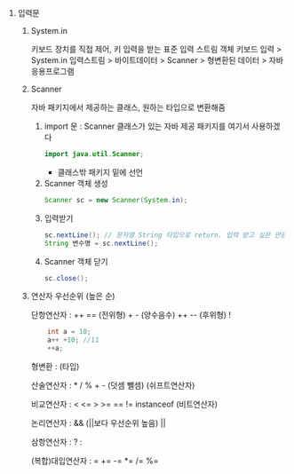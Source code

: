 1. 입력문
	1) System.in 
	
		키보드 장치를 직접 제어, 키 입력을 받는 표준 입력 스트림 객체
		키보드 입력 > System.in 입력스트림 > 바이트데이터 > Scanner > 형변환된 데이터 > 자바 응용프로그램
	
	2) Scanner
	
		자바 패키지에서 제공하는 클래스, 원하는 타입으로 변환해줌
		
		1. import 문 : Scanner 클래스가 있는 자바 제공 패키지를 여기서 사용하겠다
			```java
			import java.util.Scanner;
			```
			+ 클래스밖 패키지 밑에 선언
		2. Scanner 객체 생성
			```java
			Scanner sc = new Scanner(System.in);
			```
		3. 입력받기
			```java
			sc.nextLine(); // 문자열 String 타입으로 return. 입력 받고 싶은 만큼 계속 사용 가능.
			String 변수명 = sc.nextLine();
			```
		4. Scanner 객체 닫기
			```java
			sc.close();
			```
	3) 연산자 우선순위 (높은 순)
	
		단항연산자 : ++ == (전위형) 
			    + - (양수음수)
			    ++ -- (후위형) 
			    !
		```java
			int a = 10;
			a++ +10; //11
			++a;
		```

		형변환 : (타입)
		
		산술연산자 : * / %
			     + - (덧셈 뺄셈)
		(쉬프트연산자)
		
		비교연산자 : < <= > >= == != instanceof
		(비트연산자)
		
		논리연산자 : && (||보다 우선순위 높음)
			    ||
		
		삼항연산자 : ? :
		
		(복합)대입연산자 : = += -= *= /= %=
